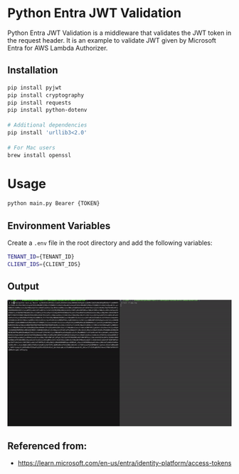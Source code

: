 # Python Entra JWT Validation
Python Entra JWT Validation is a middleware that validates the JWT token in the request header. It is an example to validate JWT given by Microsoft Entra for AWS Lambda Authorizer.

## Installation
```bash
pip install pyjwt
pip install cryptography
pip install requests
pip install python-dotenv

# Additional dependencies
pip install 'urllib3<2.0'

# For Mac users
brew install openssl
```

# Usage
```bash
python main.py Bearer {TOKEN}
```

## Environment Variables
Create a `.env` file in the root directory and add the following variables:
```bash
TENANT_ID={TENANT_ID}
CLIENT_IDS={CLIENT_IDS}
```

## Output
![entra-lambda-authorizer.gif](entra-lambda-authorizer.gif)


## Referenced from:
- https://learn.microsoft.com/en-us/entra/identity-platform/access-tokens